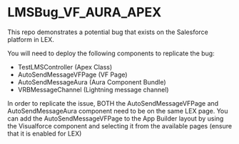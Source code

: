 # LMSBug_VF_AURA_APEX
This repo demonstrates a potential bug that exists on the Salesforce platform in LEX.

You will need to deploy the following components to replicate the bug:
<ul>
  <li>TestLMSController (Apex Class)</li>
  <li>AutoSendMessageVFPage (VF Page)</li>
  <li>AutoSendMessageAura (Aura Component Bundle)</li>
  <li>VRBMessageChannel (Lightning message channel)</li>
</ul> 

In order to replicate the issue, BOTH the AutoSendMessageVFPage and AutoSendMessageAura component need to be on the same LEX page.
You can add the AutoSendMessageVFPage to the App Builder layout by using the Visualforce component and selecting it from the available pages (ensure that it is enabled for LEX)
